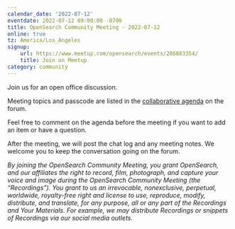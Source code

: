 ```yaml
---
calendar_date: '2022-07-12'
eventdate: 2022-07-12 09:00:00 -0700
title: OpenSearch Community Meeting - 2022-07-12
online: true
tz: America/Los_Angeles
signup:
    url: https://www.meetup.com/opensearch/events/286883354/
    title: Join on Meetup
category: community
---
```


Join us for an open office discussion.

Meeting topics and passcode are listed in the [collaborative agenda](https://forum.opensearch.org/t/opensearch-community-meeting-2022-0712-open-office/10127) on the forum.

Feel free to comment on the agenda before the meeting if you want to add an item or have a question. 

After the meeting, we will post the chat log and any meeting notes. We welcome you to keep the conversation going on the forum. 

*By joining the OpenSearch Community Meeting, you grant OpenSearch, and our affiliates the right to record, film, photograph, and capture your voice and image during the OpenSearch Community Meeting (the “Recordings”). You grant to us an irrevocable, nonexclusive, perpetual, worldwide, royalty-free right and license to use, reproduce, modify, distribute, and translate, for any purpose, all or any part of the Recordings and Your Materials. For example, we may distribute Recordings or snippets of Recordings via our social media outlets.*